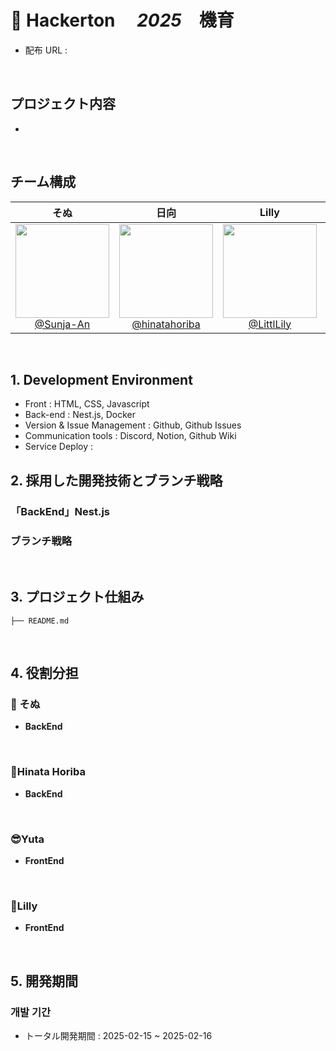 # 📖 Hackerton 　*2025*　機育

- 配布 URL :

<br>

## プロジェクト内容

-

<br>

## チーム構成

<div align="center">

|                                     **そぬ**                                     |                                        **日向**                                        |                                     **Lilly**                                     |                                   **Yuto**                                   |
| :------------------------------------------------------------------------------: | :--------------------------------------------------------------------------------------: | :--------------------------------------------------------------------------------: | :----------------------------------------------------------------------------: |
| [<img src="" height=150 width=150> <br/> @Sunja-An](https://github.com/Sunja-An) | [<img src="" height=150 width=150> <br/> @hinatahoriba](https://github.com/hinatahoriba) | [<img src="" height=150 width=150> <br/> @LittlLily](https://github.com/LittlLily) | [<img src="" height=150 width=150> <br/> @Yuto299](https://github.com/Yuto299) |

</div>

<br>

## 1. Development Environment

- Front : HTML, CSS, Javascript
- Back-end : Nest.js, Docker
- Version & Issue Management : Github, Github Issues
- Communication tools : Discord, Notion, Github Wiki
- Service Deploy : 
  <br>

## 2. 採用した開発技術とブランチ戦略

### 「BackEnd」Nest.js

### ブランチ戦略


<br>

## 3. プロジェクト仕組み

```
├── README.md

```

<br>

## 4. 役割分担

### 🍊 そぬ

- **BackEnd**

<br>
    
### 👻Hinata Horiba

- **BackEnd**

<br>

### 😎Yuta

- **FrontEnd**

<br>

### 🐬Lilly

- **FrontEnd**

<br>

## 5. 開発期間

### 개발 기간

- トータル開発期間 : 2025-02-15 ~ 2025-02-16

<br>

<br>
